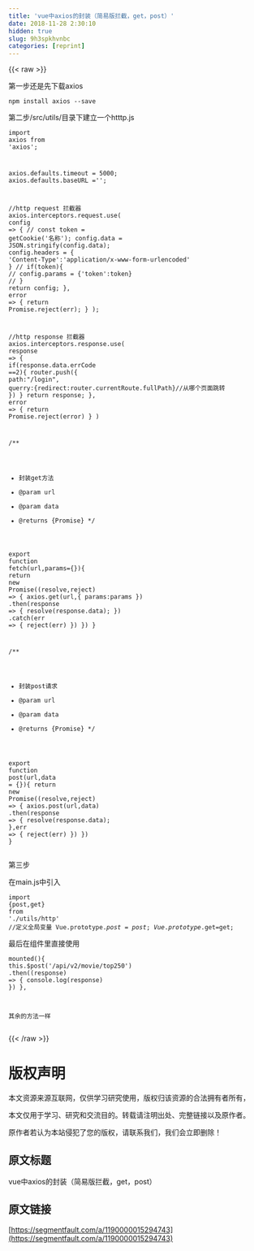 ```yaml
---
title: 'vue中axios的封装（简易版拦截，get，post）' 
date: 2018-11-28 2:30:10
hidden: true
slug: 9h3spkhvnbc
categories: [reprint]
---
```


{{< raw >}}
<p>&#x7B2C;&#x4E00;&#x6B65;&#x8FD8;&#x662F;&#x5148;&#x4E0B;&#x8F7D;axios</p><div class="widget-codetool" style="display:none"><div class="widget-codetool--inner"><span class="selectCode code-tool" data-toggle="tooltip" data-placement="top" title="" data-original-title="&#x5168;&#x9009;"></span> <span type="button" class="copyCode code-tool" data-toggle="tooltip" data-placement="top" data-clipboard-text="npm install axios --save" title="" data-original-title="&#x590D;&#x5236;"></span> <span type="button" class="saveToNote code-tool" data-toggle="tooltip" data-placement="top" title="" data-original-title="&#x653E;&#x8FDB;&#x7B14;&#x8BB0;"></span></div></div><pre class="hljs sql"><code style="word-break:break-word;white-space:initial">npm <span class="hljs-keyword">install</span> axios <span class="hljs-comment">--save</span></code></pre><p>&#x7B2C;&#x4E8C;&#x6B65;/src/utils/&#x76EE;&#x5F55;&#x4E0B;&#x5EFA;&#x7ACB;&#x4E00;&#x4E2A;htttp.js</p><div class="widget-codetool" style="display:none"><div class="widget-codetool--inner"><span class="selectCode code-tool" data-toggle="tooltip" data-placement="top" title="" data-original-title="&#x5168;&#x9009;"></span> <span type="button" class="copyCode code-tool" data-toggle="tooltip" data-placement="top" data-clipboard-text="import axios from &apos;axios&apos;;


axios.defaults.timeout = 5000;
axios.defaults.baseURL =&apos;&apos;;


//http request &#x62E6;&#x622A;&#x5668;
axios.interceptors.request.use(
  config =&gt; {
    // const token = getCookie(&apos;&#x540D;&#x79F0;&apos;);
    config.data = JSON.stringify(config.data);
    config.headers = {
      &apos;Content-Type&apos;:&apos;application/x-www-form-urlencoded&apos;
    }
    // if(token){
    //   config.params = {&apos;token&apos;:token}
    // }
    return config;
  },
  error =&gt; {
    return Promise.reject(err);
  }
);


//http response &#x62E6;&#x622A;&#x5668;
axios.interceptors.response.use(
  response =&gt; {
    if(response.data.errCode ==2){
      router.push({
        path:&quot;/login&quot;,
        querry:{redirect:router.currentRoute.fullPath}//&#x4ECE;&#x54EA;&#x4E2A;&#x9875;&#x9762;&#x8DF3;&#x8F6C;
      })
    }
    return response;
  },
  error =&gt; {
    return Promise.reject(error)
  }
)


/**
 * &#x5C01;&#x88C5;get&#x65B9;&#x6CD5;
 * @param url
 * @param data
 * @returns {Promise}
 */

export function fetch(url,params={}){
  return new Promise((resolve,reject) =&gt; {
    axios.get(url,{
      params:params
    })
    .then(response =&gt; {
      resolve(response.data);
    })
    .catch(err =&gt; {
      reject(err)
    })
  })
}


/**
 * &#x5C01;&#x88C5;post&#x8BF7;&#x6C42;
 * @param url
 * @param data
 * @returns {Promise}
 */

 export function post(url,data = {}){
   return new Promise((resolve,reject) =&gt; {
     axios.post(url,data)
          .then(response =&gt; {
            resolve(response.data);
          },err =&gt; {
            reject(err)
          })
   })
 }" title="" data-original-title="&#x590D;&#x5236;"></span> <span type="button" class="saveToNote code-tool" data-toggle="tooltip" data-placement="top" title="" data-original-title="&#x653E;&#x8FDB;&#x7B14;&#x8BB0;"></span></div></div><pre class="hljs typescript"><code><span class="hljs-keyword">import</span> axios <span class="hljs-keyword">from</span> <span class="hljs-string">&apos;axios&apos;</span>;


axios.defaults.timeout = <span class="hljs-number">5000</span>;
axios.defaults.baseURL =<span class="hljs-string">&apos;&apos;</span>;


<span class="hljs-comment">//http request &#x62E6;&#x622A;&#x5668;</span>
axios.interceptors.request.use(
  <span class="hljs-function"><span class="hljs-params">config</span> =&gt;</span> {
    <span class="hljs-comment">// const token = getCookie(&apos;&#x540D;&#x79F0;&apos;);</span>
    config.data = <span class="hljs-built_in">JSON</span>.stringify(config.data);
    config.headers = {
      <span class="hljs-string">&apos;Content-Type&apos;</span>:<span class="hljs-string">&apos;application/x-www-form-urlencoded&apos;</span>
    }
    <span class="hljs-comment">// if(token){</span>
    <span class="hljs-comment">//   config.params = {&apos;token&apos;:token}</span>
    <span class="hljs-comment">// }</span>
    <span class="hljs-keyword">return</span> config;
  },
  <span class="hljs-function"><span class="hljs-params">error</span> =&gt;</span> {
    <span class="hljs-keyword">return</span> <span class="hljs-built_in">Promise</span>.reject(err);
  }
);


<span class="hljs-comment">//http response &#x62E6;&#x622A;&#x5668;</span>
axios.interceptors.response.use(
  <span class="hljs-function"><span class="hljs-params">response</span> =&gt;</span> {
    <span class="hljs-keyword">if</span>(response.data.errCode ==<span class="hljs-number">2</span>){
      router.push({
        path:<span class="hljs-string">&quot;/login&quot;</span>,
        querry:{redirect:router.currentRoute.fullPath}<span class="hljs-comment">//&#x4ECE;&#x54EA;&#x4E2A;&#x9875;&#x9762;&#x8DF3;&#x8F6C;</span>
      })
    }
    <span class="hljs-keyword">return</span> response;
  },
  <span class="hljs-function"><span class="hljs-params">error</span> =&gt;</span> {
    <span class="hljs-keyword">return</span> <span class="hljs-built_in">Promise</span>.reject(error)
  }
)


<span class="hljs-comment">/**
 * &#x5C01;&#x88C5;get&#x65B9;&#x6CD5;
 * @param url
 * @param data
 * @returns {Promise}
 */</span>

<span class="hljs-keyword">export</span> <span class="hljs-function"><span class="hljs-keyword">function</span> <span class="hljs-title">fetch</span>(<span class="hljs-params">url,params={}</span>)</span>{
  <span class="hljs-keyword">return</span> <span class="hljs-keyword">new</span> <span class="hljs-built_in">Promise</span>(<span class="hljs-function">(<span class="hljs-params">resolve,reject</span>) =&gt;</span> {
    axios.get(url,{
      params:params
    })
    .then(<span class="hljs-function"><span class="hljs-params">response</span> =&gt;</span> {
      resolve(response.data);
    })
    .catch(<span class="hljs-function"><span class="hljs-params">err</span> =&gt;</span> {
      reject(err)
    })
  })
}


<span class="hljs-comment">/**
 * &#x5C01;&#x88C5;post&#x8BF7;&#x6C42;
 * @param url
 * @param data
 * @returns {Promise}
 */</span>

 <span class="hljs-keyword">export</span> <span class="hljs-function"><span class="hljs-keyword">function</span> <span class="hljs-title">post</span>(<span class="hljs-params">url,data = {}</span>)</span>{
   <span class="hljs-keyword">return</span> <span class="hljs-keyword">new</span> <span class="hljs-built_in">Promise</span>(<span class="hljs-function">(<span class="hljs-params">resolve,reject</span>) =&gt;</span> {
     axios.post(url,data)
          .then(<span class="hljs-function"><span class="hljs-params">response</span> =&gt;</span> {
            resolve(response.data);
          },<span class="hljs-function"><span class="hljs-params">err</span> =&gt;</span> {
            reject(err)
          })
   })
 }</code></pre><p>&#x7B2C;&#x4E09;&#x6B65;</p><p>&#x5728;main.js&#x4E2D;&#x5F15;&#x5165;</p><div class="widget-codetool" style="display:none"><div class="widget-codetool--inner"><span class="selectCode code-tool" data-toggle="tooltip" data-placement="top" title="" data-original-title="&#x5168;&#x9009;"></span> <span type="button" class="copyCode code-tool" data-toggle="tooltip" data-placement="top" data-clipboard-text="import {post,get} from &apos;./utils/http&apos;
//&#x5B9A;&#x4E49;&#x5168;&#x5C40;&#x53D8;&#x91CF;
Vue.prototype.$post=post;
Vue.prototype.$get=get;" title="" data-original-title="&#x590D;&#x5236;"></span> <span type="button" class="saveToNote code-tool" data-toggle="tooltip" data-placement="top" title="" data-original-title="&#x653E;&#x8FDB;&#x7B14;&#x8BB0;"></span></div></div><pre class="hljs typescript"><code><span class="hljs-keyword">import</span> {post,<span class="hljs-keyword">get</span>} <span class="hljs-keyword">from</span> <span class="hljs-string">&apos;./utils/http&apos;</span>
<span class="hljs-comment">//&#x5B9A;&#x4E49;&#x5168;&#x5C40;&#x53D8;&#x91CF;</span>
Vue.prototype.$post=post;
Vue.prototype.$<span class="hljs-keyword">get</span>=<span class="hljs-keyword">get</span>;</code></pre><p>&#x6700;&#x540E;&#x5728;&#x7EC4;&#x4EF6;&#x91CC;&#x76F4;&#x63A5;&#x4F7F;&#x7528;</p><div class="widget-codetool" style="display:none"><div class="widget-codetool--inner"><span class="selectCode code-tool" data-toggle="tooltip" data-placement="top" title="" data-original-title="&#x5168;&#x9009;"></span> <span type="button" class="copyCode code-tool" data-toggle="tooltip" data-placement="top" data-clipboard-text="mounted(){
    this.$post(&apos;/api/v2/movie/top250&apos;)
      .then((response) =&gt; {
        console.log(response)
      })
  },

&#x5176;&#x4F59;&#x7684;&#x65B9;&#x6CD5;&#x4E00;&#x6837;" title="" data-original-title="&#x590D;&#x5236;"></span> <span type="button" class="saveToNote code-tool" data-toggle="tooltip" data-placement="top" title="" data-original-title="&#x653E;&#x8FDB;&#x7B14;&#x8BB0;"></span></div></div><pre class="hljs coffeescript"><code>mounted(){
    <span class="hljs-keyword">this</span>.$post(<span class="hljs-string">&apos;/api/v2/movie/top250&apos;</span>)
      .<span class="hljs-keyword">then</span>(<span class="hljs-function"><span class="hljs-params">(response)</span> =&gt;</span> {
        <span class="hljs-built_in">console</span>.log(response)
      })
  },

&#x5176;&#x4F59;&#x7684;&#x65B9;&#x6CD5;&#x4E00;&#x6837;</code></pre>
{{< /raw >}}

# 版权声明
本文资源来源互联网，仅供学习研究使用，版权归该资源的合法拥有者所有，

本文仅用于学习、研究和交流目的。转载请注明出处、完整链接以及原作者。

原作者若认为本站侵犯了您的版权，请联系我们，我们会立即删除！

## 原文标题
vue中axios的封装（简易版拦截，get，post）

## 原文链接
[https://segmentfault.com/a/1190000015294743](https://segmentfault.com/a/1190000015294743)

